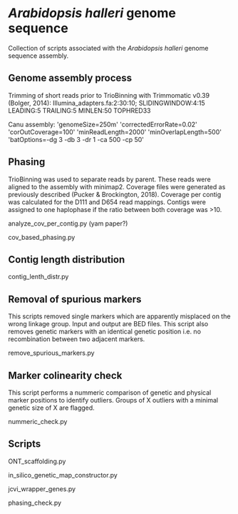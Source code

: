 # _Arabidopsis halleri_ genome sequence
Collection of scripts associated with the _Arabidopsis halleri_ genome sequence assembly.

## Genome assembly process
Trimming of short reads prior to TrioBinning with Trimmomatic v0.39 (Bolger, 2014): Illumina_adapters.fa:2:30:10; SLIDINGWINDOW:4:15 LEADING:5 TRAILING:5 MINLEN:50 TOPHRED33

Canu assembly:
'genomeSize=250m' 'correctedErrorRate=0.02' 'corOutCoverage=100' 'minReadLength=2000' 'minOverlapLength=500'
'batOptions=-dg 3 -db 3 -dr 1 -ca 500 -cp 50'

## Phasing
TrioBinning was used to separate reads by parent. These reads were aligned to the assembly with minimap2. Coverage files were generated as previously described (Pucker & Brockington, 2018). Coverage per contig was calculated for the D111 and D654 read mappings. Contigs were assigned to one haplophase if the ratio between both coverage was >10.

analyze_cov_per_contig.py (yam paper?)

cov_based_phasing.py


## Contig length distribution

contig_lenth_distr.py


## Removal of spurious markers
This scripts removed single markers which are apparently misplaced on the wrong linkage group. Input and output are BED files. This script also removes genetic markers with an identical genetic position i.e. no recombination between two adjacent markers.

remove_spurious_markers.py

## Marker colinearity check
This script performs a nummeric comparison of genetic and physical marker positions to identify outliers. Groups of X outliers with a minimal genetic size of X are flagged.

nummeric_check.py





## Scripts
ONT_scaffolding.py

in_silico_genetic_map_constructor.py

jcvi_wrapper_genes.py

phasing_check.py
